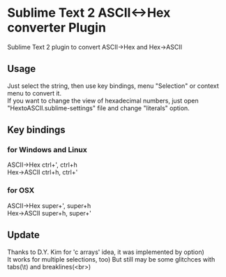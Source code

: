 # Sublime Text 2 ASCII<->Hex converter Plugin #

Sublime Text 2 plugin to convert ASCII->Hex and Hex->ASCII

## Usage ##

Just select the string, then use key bindings, menu "Selection" or context menu to convert it.  
If you want to change the view of hexadecimal numbers, just open "HextoASCII.sublime-settings" file and change "literals" option.

## Key bindings ##

### for Windows and Linux ###

ASCII->Hex  ctrl+',  ctrl+h  
Hex->ASCII  ctrl+h,  ctrl+'   

### for OSX ###

ASCII->Hex  super+',  super+h  
Hex->ASCII  super+h,  super+'   

## Update ##
Thanks to D.Y. Kim for 'c arrays' idea, it was implemented by option)  
It works for multiple selections, too) But still may be some glitchces with tabs(\t) and breaklines(&lt;br&gt;)